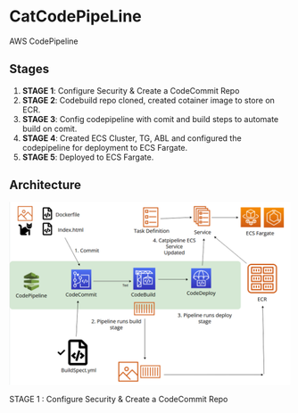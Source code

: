 # CatCodePipeLine
 AWS CodePipeline


## Stages

1. **STAGE 1**: Configure Security & Create a CodeCommit Repo
2. **STAGE 2**: Codebuild repo cloned, created cotainer image to store on ECR.
3. **STAGE 3**: Config codepipeline with comit and build steps to automate build on comit.
4. **STAGE 4**: Created ECS Cluster, TG, ABL and configured the codepipeline for deployment to ECS Fargate. 
5. **STAGE 5**: Deployed to ECS Fargate.


## Architecture
![Alt text](src/Diagram.PNG)


STAGE 1 : Configure Security & Create a CodeCommit Repo
